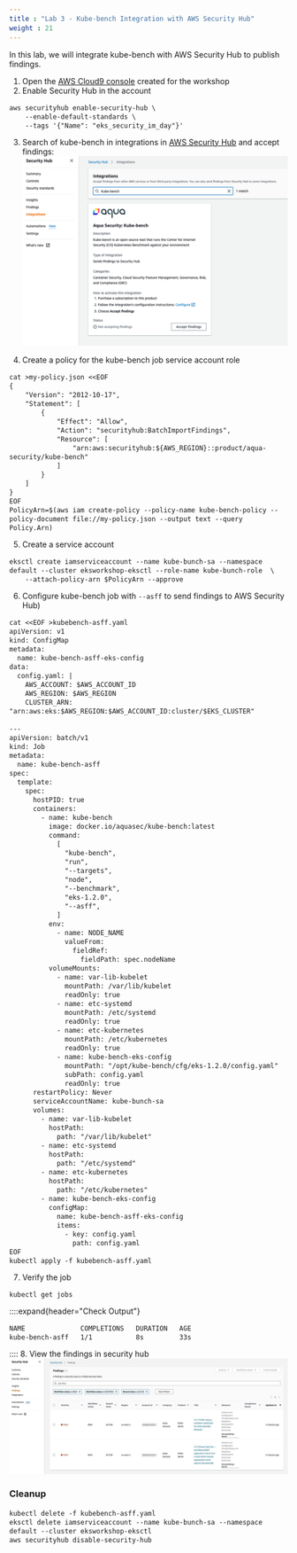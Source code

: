 ```yaml
---
title : "Lab 3 - Kube-bench Integration with AWS Security Hub"
weight : 21
---
```


In this lab, we will integrate kube-bench with AWS Security Hub to publish findings.
1. Open the [AWS Cloud9 console](https://console.aws.amazon.com/cloud9/) created for the workshop 
2. Enable Security Hub in the account
```shell
aws securityhub enable-security-hub \
    --enable-default-standards \
    --tags '{"Name": "eks_security_im_day"}'
```
3. Search of kube-bench in integrations in [AWS Security Hub](https://console.aws.amazon.com/securityhub/) and accept findings:
![Kube-bench integration](/static/images/regulatory-compliance/kube-bench/Lab3/kube-bench-integration.jpg)

4. Create a policy for the kube-bench job service account role
```shell
cat >my-policy.json <<EOF
{
    "Version": "2012-10-17",
    "Statement": [
        {
            "Effect": "Allow",
            "Action": "securityhub:BatchImportFindings",
            "Resource": [
                "arn:aws:securityhub:${AWS_REGION}::product/aqua-security/kube-bench"
            ]
        }
    ]
}
EOF
PolicyArn=$(aws iam create-policy --policy-name kube-bench-policy --policy-document file://my-policy.json --output text --query Policy.Arn)
```
5. Create a service account
```shell
eksctl create iamserviceaccount --name kube-bunch-sa --namespace default --cluster eksworkshop-eksctl --role-name kube-bunch-role  \
    --attach-policy-arn $PolicyArn --approve
```
6. Configure kube-bench job with `--asff` to send findings to AWS Security Hub)
```shell
cat <<EOF >kubebench-asff.yaml
apiVersion: v1
kind: ConfigMap
metadata:
  name: kube-bench-asff-eks-config
data:
  config.yaml: |
    AWS_ACCOUNT: $AWS_ACCOUNT_ID
    AWS_REGION: $AWS_REGION
    CLUSTER_ARN: "arn:aws:eks:$AWS_REGION:$AWS_ACCOUNT_ID:cluster/$EKS_CLUSTER"

---
apiVersion: batch/v1
kind: Job
metadata:
  name: kube-bench-asff
spec:
  template:
    spec:
      hostPID: true
      containers:
        - name: kube-bench
          image: docker.io/aquasec/kube-bench:latest
          command:
            [
              "kube-bench",
              "run",
              "--targets",
              "node",
              "--benchmark",
              "eks-1.2.0",
              "--asff",
            ]
          env:
            - name: NODE_NAME
              valueFrom:
                fieldRef:
                  fieldPath: spec.nodeName
          volumeMounts:
            - name: var-lib-kubelet
              mountPath: /var/lib/kubelet
              readOnly: true
            - name: etc-systemd
              mountPath: /etc/systemd
              readOnly: true
            - name: etc-kubernetes
              mountPath: /etc/kubernetes
              readOnly: true
            - name: kube-bench-eks-config
              mountPath: "/opt/kube-bench/cfg/eks-1.2.0/config.yaml"
              subPath: config.yaml
              readOnly: true
      restartPolicy: Never
      serviceAccountName: kube-bunch-sa
      volumes:
        - name: var-lib-kubelet
          hostPath:
            path: "/var/lib/kubelet"
        - name: etc-systemd
          hostPath:
            path: "/etc/systemd"
        - name: etc-kubernetes
          hostPath:
            path: "/etc/kubernetes"
        - name: kube-bench-eks-config
          configMap:
            name: kube-bench-asff-eks-config
            items:
              - key: config.yaml
                path: config.yaml
EOF
kubectl apply -f kubebench-asff.yaml
```

7. Verify the job
```shell
kubectl get jobs
```
::::expand{header="Check Output"}
```shell
NAME              COMPLETIONS   DURATION   AGE
kube-bench-asff   1/1           8s         33s
```
::::
8. View the findings in security hub
![Security Hub](/static/images/regulatory-compliance/kube-bench/Lab3/security-hub.png)
   
### Cleanup
```shell
kubectl delete -f kubebench-asff.yaml
eksctl delete iamserviceaccount --name kube-bunch-sa --namespace default --cluster eksworkshop-eksctl
aws securityhub disable-security-hub
```